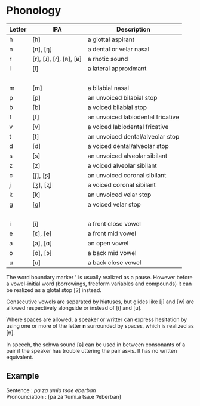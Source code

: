 # Phonology

| Letter | IPA                               | Description                       |
| ------ | --------------------------------- | --------------------------------- |
| h      | \[h\]                             | a glottal aspirant                |
| n      | \[n\], \[ŋ\]                      | a dental or velar nasal           |
| r      | \[r\], \[ɹ\], \[ɾ\], \[ʀ\], \[ʁ\] | a rhotic sound                    |
| l      | \[l\]                             | a lateral approximant             |
| &nbsp; |                                   |                                   |
| m      | \[m\]                             | a bilabial nasal                  |
| p      | \[p\]                             | an unvoiced bilabial stop         |
| b      | \[b\]                             | a voiced bilabial stop            |
| f      | \[f\]                             | an unvoiced labiodental fricative |
| v      | \[v\]                             | a voiced labiodental fricative    |
| t      | \[t\]                             | an unvoiced dental/alveolar stop  |
| d      | \[d\]                             | a voiced dental/alveolar stop     |
| s      | \[s\]                             | an unvoiced alveolar sibilant     |
| z      | \[z\]                             | a voiced alveolar sibilant        |
| c      | \[ʃ\], \[ʂ\]                      | an unvoiced coronal sibilant      |
| j      | \[ʒ\], \[ʐ\]                      | a voiced coronal sibilant         |
| k      | \[k\]                             | an unvoiced velar stop            |
| g      | \[ɡ\]                             | a voiced velar stop               |
| &nbsp; |                                   |                                   |
| i      | \[i\]                             | a front close vowel               |
| e      | \[ɛ\], \[e\]                      | a front mid vowel                 |
| a      | \[a\], \[ɑ\]                      | an open vowel                     |
| o      | \[o\], \[ɔ\]                      | a back mid vowel                  |
| u      | \[u\]                             | a back close vowel                |

The word boundary marker __'__ is usually realized as a pause. However before a
vowel-initial word (borrowings, freeform variables and compounds) it can be
realized as a glotal stop \[ʔ\] instead.

Consecutive vowels are separated by hiatuses, but glides like \[j\] and \[w\]
are allowed respectively alongside or instead of \[i\] and \[u\].

Where spaces are allowed, a speaker or writter can express hesitation by using
one or more of the letter __n__ surrounded by spaces, which is realized as \[n̩\].

In speech, the schwa sound \[ə\] can be used in between consonants of a pair if
the speaker has trouble uttering the pair as-is. It has no written equivalent.

## Example

Sentence : _pa za umia tsae eberban_  
Pronounciation : \[pa za ʔumi.a tsa.e ʔeberban\]
